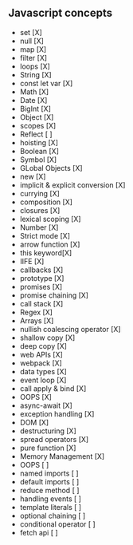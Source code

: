 ## Javascript concepts
- set [X]
- null [X]
- map [X]
- filter [X]
- loops [X]
- String [X]
- const let var [X]
- Math [X]
- Date [X]
- BigInt [X]
- Object [X]
- scopes [X]
- Reflect [ ]
- hoisting [X]
- Boolean [X]
- Symbol [X]
- GLobal Objects [X]
- new [X]
- implicit & explicit conversion [X]
- currying [X]
- composition [X]
- closures [X]
- lexical scoping [X]
- Number [X]
- Strict mode [X]
- arrow function [X]
- this keyword[X]
- IIFE [X]
- callbacks [X]
- prototype [X]
- promises [X]
- promise chaining [X]
- call stack [X]
- Regex [X]
- Arrays [X]
- nullish coalescing operator [X]
- shallow copy [X]
- deep copy [X]
- web APIs [X]
- webpack [X]
- data types [X]
- event loop [X]
- call apply & bind [X]
- OOPS  [X]
- async-await [X]
- exception handling [X]
- DOM [X]
- destructuring [X]
- spread operators [X]
- pure function [X]
- Memory Management [X]
- OOPS [ ]
- named imports [ ]
- default imports [ ]
- reduce method [ ]
- handling events [ ]
- template literals [ ]
- optional chaining [ ]
- conditional operator [ ]
- fetch api  [ ]
